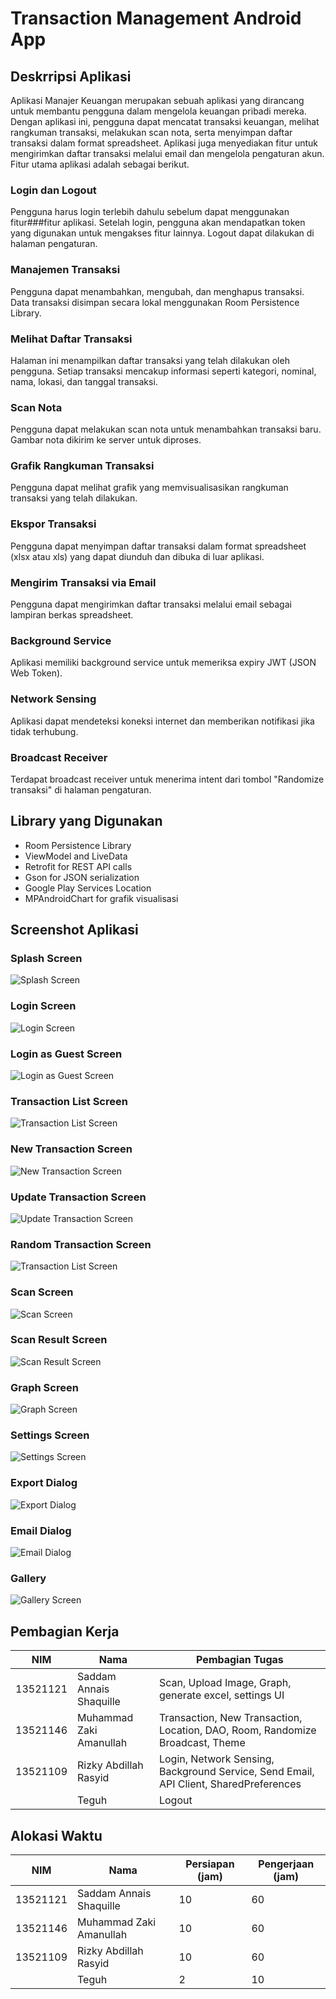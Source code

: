 # Transaction Management Android App
## Deskrripsi Aplikasi
Aplikasi Manajer Keuangan merupakan sebuah aplikasi yang dirancang untuk membantu pengguna dalam mengelola keuangan pribadi mereka. Dengan aplikasi ini, pengguna dapat mencatat transaksi keuangan, melihat rangkuman transaksi, melakukan scan nota, serta menyimpan daftar transaksi dalam format spreadsheet. Aplikasi juga menyediakan fitur untuk mengirimkan daftar transaksi melalui email dan mengelola pengaturan akun. Fitur utama aplikasi adalah sebagai berikut.
### Login dan Logout 
Pengguna harus login terlebih dahulu sebelum dapat menggunakan fitur###fitur aplikasi. Setelah login, pengguna akan mendapatkan token yang digunakan untuk mengakses fitur lainnya. Logout dapat dilakukan di halaman pengaturan.
### Manajemen Transaksi
Pengguna dapat menambahkan, mengubah, dan menghapus transaksi. Data transaksi disimpan secara lokal menggunakan Room Persistence Library.
### Melihat Daftar Transaksi
Halaman ini menampilkan daftar transaksi yang telah dilakukan oleh pengguna. Setiap transaksi mencakup informasi seperti kategori, nominal, nama, lokasi, dan tanggal transaksi.
### Scan Nota
Pengguna dapat melakukan scan nota untuk menambahkan transaksi baru. Gambar nota dikirim ke server untuk diproses.
### Grafik Rangkuman Transaksi
Pengguna dapat melihat grafik yang memvisualisasikan rangkuman transaksi yang telah dilakukan.
### Ekspor Transaksi
Pengguna dapat menyimpan daftar transaksi dalam format spreadsheet (xlsx atau xls) yang dapat diunduh dan dibuka di luar aplikasi.
### Mengirim Transaksi via Email
Pengguna dapat mengirimkan daftar transaksi melalui email sebagai lampiran berkas spreadsheet.
### Background Service
Aplikasi memiliki background service untuk memeriksa expiry JWT (JSON Web Token).
### Network Sensing
Aplikasi dapat mendeteksi koneksi internet dan memberikan notifikasi jika tidak terhubung.
### Broadcast Receiver
Terdapat broadcast receiver untuk menerima intent dari tombol "Randomize transaksi" di halaman pengaturan.
## Library yang Digunakan
- Room Persistence Library
- ViewModel and LiveData
- Retrofit for REST API calls
- Gson for JSON serialization
- Google Play Services Location
- MPAndroidChart for grafik visualisasi
## Screenshot Aplikasi
### Splash Screen
![Splash Screen](./screenshots/splash.jpg)
### Login Screen
![Login Screen](./screenshots/login.jpg)
### Login as Guest Screen
![Login as Guest Screen](./screenshots/login_guest.jpg)
### Transaction List Screen
![Transaction List Screen](./screenshots/transaction_list.jpg)
### New Transaction Screen
![New Transaction Screen](./screenshots/new_transaction.jpg)
### Update Transaction Screen
![Update Transaction Screen](./screenshots/update_transaction.jpg)
### Random Transaction Screen
![Transaction List Screen](./screenshots/random_new_transaction.jpg)
### Scan Screen
![Scan Screen](./screenshots/scan.jpg)
### Scan Result Screen
![Scan Result Screen](./screenshots/scan_result.jpg)
### Graph Screen
![Graph Screen](./screenshots/graph.jpg)
### Settings Screen
![Settings Screen](./screenshots/settings.jpg)
### Export Dialog
![Export Dialog](./screenshots/export.jpg)
### Email Dialog
![Email Dialog](./screenshots/email.jpg)
### Gallery
![Gallery Screen](./screenshots/gallery.jpg)
## Pembagian Kerja
 | NIM      | Nama                    | Pembagian Tugas                                                                       |
 | -------- | ----------------------- | ------------------------------------------------------------------------------------- |
 | 13521121 | Saddam Annais Shaquille | Scan, Upload Image, Graph, generate excel, settings UI                                |
 | 13521146 | Muhammad Zaki Amanullah | Transaction, New Transaction, Location, DAO, Room, Randomize Broadcast, Theme         |
 | 13521109 | Rizky Abdillah Rasyid   | Login, Network Sensing, Background Service, Send Email, API Client, SharedPreferences |
 |          | Teguh                   | Logout                                                                                |
## Alokasi Waktu
 | NIM      | Nama                    | Persiapan (jam) | Pengerjaan (jam) |
 | -------- | ----------------------- | --------------- | ---------------- |
 | 13521121 | Saddam Annais Shaquille | 10              | 60               |
 | 13521146 | Muhammad Zaki Amanullah | 10              | 60               |
 | 13521109 | Rizky Abdillah Rasyid   | 10              | 60               |
 |          | Teguh                   | 2               | 10               |